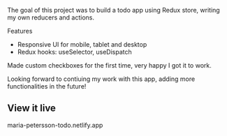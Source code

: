 The goal of this project was to build a todo app using Redux store, writing my own reducers and actions.

Features

- Responsive UI for mobile, tablet and desktop
- Redux hooks: useSelector, useDispatch

Made custom checkboxes for the first time, very happy I got it to work.

Looking forward to contiuing my work with this app, adding more functionalities in the future!

## View it live

maria-petersson-todo.netlify.app

